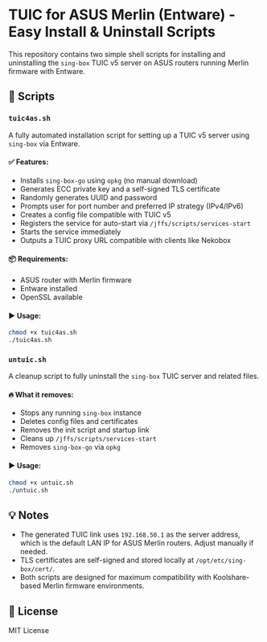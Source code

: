 # TUIC for ASUS Merlin (Entware) - Easy Install & Uninstall Scripts

This repository contains two simple shell scripts for installing and uninstalling the `sing-box` TUIC v5 server on ASUS routers running Merlin firmware with Entware.

## 📜 Scripts

### `tuic4as.sh`

A fully automated installation script for setting up a TUIC v5 server using `sing-box` via Entware.

#### ✅ Features:

- Installs `sing-box-go` using `opkg` (no manual download)
- Generates ECC private key and a self-signed TLS certificate
- Randomly generates UUID and password
- Prompts user for port number and preferred IP strategy (IPv4/IPv6)
- Creates a config file compatible with TUIC v5
- Registers the service for auto-start via `/jffs/scripts/services-start`
- Starts the service immediately
- Outputs a TUIC proxy URL compatible with clients like Nekobox

#### 📦 Requirements:

- ASUS router with Merlin firmware
- Entware installed
- OpenSSL available

#### ▶ Usage:

```bash
chmod +x tuic4as.sh
./tuic4as.sh
```

### `untuic.sh`

A cleanup script to fully uninstall the `sing-box` TUIC server and related files.

#### 🔥 What it removes:

- Stops any running `sing-box` instance
- Deletes config files and certificates
- Removes the init script and startup link
- Cleans up `/jffs/scripts/services-start`
- Removes `sing-box-go` via `opkg`

#### ▶ Usage:

```bash
chmod +x untuic.sh
./untuic.sh
```

## 💡 Notes

- The generated TUIC link uses `192.168.50.1` as the server address, which is the default LAN IP for ASUS Merlin routers. Adjust manually if needed.
- TLS certificates are self-signed and stored locally at `/opt/etc/sing-box/cert/`.
- Both scripts are designed for maximum compatibility with Koolshare-based Merlin firmware environments.

## 📄 License

MIT License

